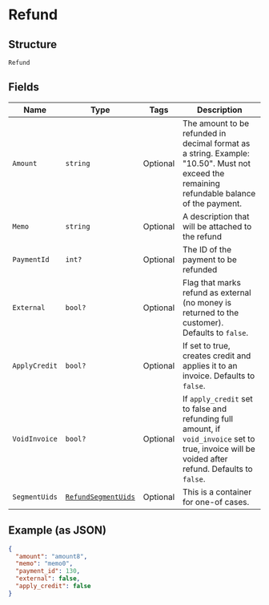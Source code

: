 
# Refund

## Structure

`Refund`

## Fields

| Name | Type | Tags | Description |
|  --- | --- | --- | --- |
| `Amount` | `string` | Optional | The amount to be refunded in decimal format as a string. Example: "10.50". Must not exceed the remaining refundable balance of the payment. |
| `Memo` | `string` | Optional | A description that will be attached to the refund |
| `PaymentId` | `int?` | Optional | The ID of the payment to be refunded |
| `External` | `bool?` | Optional | Flag that marks refund as external (no money is returned to the customer). Defaults to `false`. |
| `ApplyCredit` | `bool?` | Optional | If set to true, creates credit and applies it to an invoice. Defaults to `false`. |
| `VoidInvoice` | `bool?` | Optional | If `apply_credit` set to false and refunding full amount, if `void_invoice` set to true, invoice will be voided after refund. Defaults to `false`. |
| `SegmentUids` | [`RefundSegmentUids`](../../doc/models/containers/refund-segment-uids.md) | Optional | This is a container for one-of cases. |

## Example (as JSON)

```json
{
  "amount": "amount8",
  "memo": "memo0",
  "payment_id": 130,
  "external": false,
  "apply_credit": false
}
```

